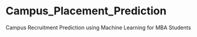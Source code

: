 # Campus_Placement_Prediction
Campus Recruitment Prediction using Machine Learning for MBA Students
